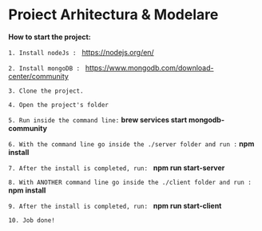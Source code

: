 # Proiect Arhitectura & Modelare

**How to start the project:**


`1. Install nodeJs : ` https://nodejs.org/en/

`2. Install mongoDB : ` https://www.mongodb.com/download-center/community

`3. Clone the project.`

`4. Open the project's folder`

`5. Run inside the command line:` **brew services start mongodb-community**

`6. With the command line go inside the ./server folder and run :`   **npm install**

`7. After the install is completed, run: ` **npm run start-server**

`8. With ANOTHER command line go inside the ./client folder and run :`   **npm install**

`9. After the install is completed, run: ` **npm run start-client**

`10. Job done!`
